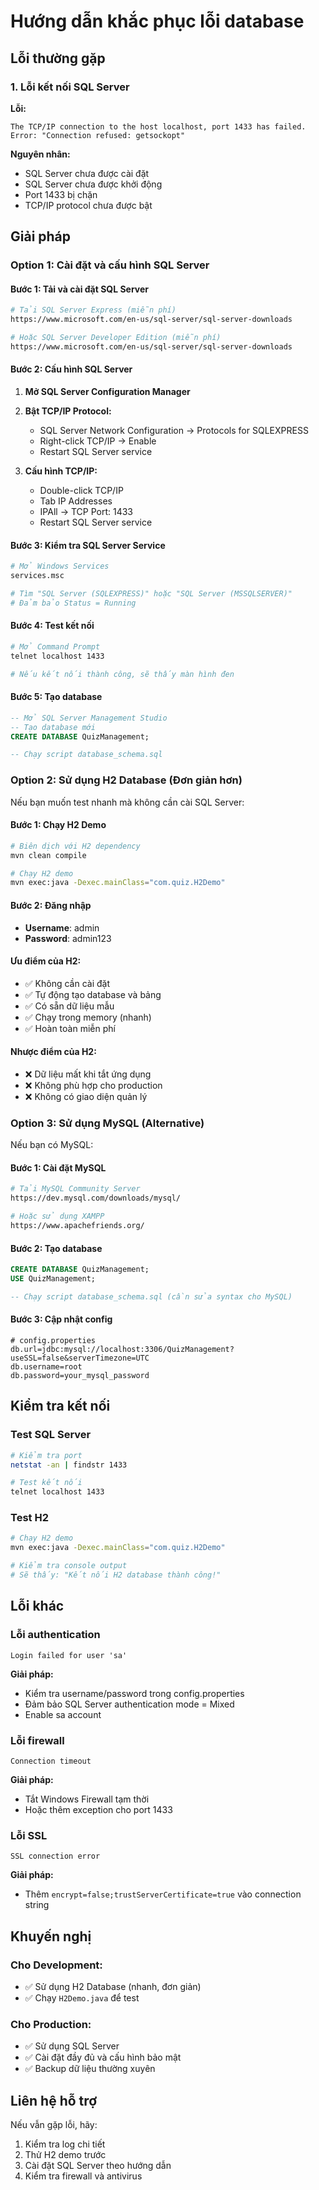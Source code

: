 # Hướng dẫn khắc phục lỗi database

## Lỗi thường gặp

### 1. Lỗi kết nối SQL Server

**Lỗi:**
```
The TCP/IP connection to the host localhost, port 1433 has failed. 
Error: "Connection refused: getsockopt"
```

**Nguyên nhân:**
- SQL Server chưa được cài đặt
- SQL Server chưa được khởi động
- Port 1433 bị chặn
- TCP/IP protocol chưa được bật

## Giải pháp

### Option 1: Cài đặt và cấu hình SQL Server

#### Bước 1: Tải và cài đặt SQL Server
```bash
# Tải SQL Server Express (miễn phí)
https://www.microsoft.com/en-us/sql-server/sql-server-downloads

# Hoặc SQL Server Developer Edition (miễn phí)
https://www.microsoft.com/en-us/sql-server/sql-server-downloads
```

#### Bước 2: Cấu hình SQL Server
1. **Mở SQL Server Configuration Manager**
2. **Bật TCP/IP Protocol:**
   - SQL Server Network Configuration → Protocols for SQLEXPRESS
   - Right-click TCP/IP → Enable
   - Restart SQL Server service

3. **Cấu hình TCP/IP:**
   - Double-click TCP/IP
   - Tab IP Addresses
   - IPAll → TCP Port: 1433
   - Restart SQL Server service

#### Bước 3: Kiểm tra SQL Server Service
```bash
# Mở Windows Services
services.msc

# Tìm "SQL Server (SQLEXPRESS)" hoặc "SQL Server (MSSQLSERVER)"
# Đảm bảo Status = Running
```

#### Bước 4: Test kết nối
```bash
# Mở Command Prompt
telnet localhost 1433

# Nếu kết nối thành công, sẽ thấy màn hình đen
```

#### Bước 5: Tạo database
```sql
-- Mở SQL Server Management Studio
-- Tạo database mới
CREATE DATABASE QuizManagement;

-- Chạy script database_schema.sql
```

### Option 2: Sử dụng H2 Database (Đơn giản hơn)

Nếu bạn muốn test nhanh mà không cần cài SQL Server:

#### Bước 1: Chạy H2 Demo
```bash
# Biên dịch với H2 dependency
mvn clean compile

# Chạy H2 demo
mvn exec:java -Dexec.mainClass="com.quiz.H2Demo"
```

#### Bước 2: Đăng nhập
- **Username**: admin
- **Password**: admin123

#### Ưu điểm của H2:
- ✅ Không cần cài đặt
- ✅ Tự động tạo database và bảng
- ✅ Có sẵn dữ liệu mẫu
- ✅ Chạy trong memory (nhanh)
- ✅ Hoàn toàn miễn phí

#### Nhược điểm của H2:
- ❌ Dữ liệu mất khi tắt ứng dụng
- ❌ Không phù hợp cho production
- ❌ Không có giao diện quản lý

### Option 3: Sử dụng MySQL (Alternative)

Nếu bạn có MySQL:

#### Bước 1: Cài đặt MySQL
```bash
# Tải MySQL Community Server
https://dev.mysql.com/downloads/mysql/

# Hoặc sử dụng XAMPP
https://www.apachefriends.org/
```

#### Bước 2: Tạo database
```sql
CREATE DATABASE QuizManagement;
USE QuizManagement;

-- Chạy script database_schema.sql (cần sửa syntax cho MySQL)
```

#### Bước 3: Cập nhật config
```properties
# config.properties
db.url=jdbc:mysql://localhost:3306/QuizManagement?useSSL=false&serverTimezone=UTC
db.username=root
db.password=your_mysql_password
```

## Kiểm tra kết nối

### Test SQL Server
```bash
# Kiểm tra port
netstat -an | findstr 1433

# Test kết nối
telnet localhost 1433
```

### Test H2
```bash
# Chạy H2 demo
mvn exec:java -Dexec.mainClass="com.quiz.H2Demo"

# Kiểm tra console output
# Sẽ thấy: "Kết nối H2 database thành công!"
```

## Lỗi khác

### Lỗi authentication
```
Login failed for user 'sa'
```
**Giải pháp:**
- Kiểm tra username/password trong config.properties
- Đảm bảo SQL Server authentication mode = Mixed
- Enable sa account

### Lỗi firewall
```
Connection timeout
```
**Giải pháp:**
- Tắt Windows Firewall tạm thời
- Hoặc thêm exception cho port 1433

### Lỗi SSL
```
SSL connection error
```
**Giải pháp:**
- Thêm `encrypt=false;trustServerCertificate=true` vào connection string

## Khuyến nghị

### Cho Development:
- ✅ Sử dụng H2 Database (nhanh, đơn giản)
- ✅ Chạy `H2Demo.java` để test

### Cho Production:
- ✅ Sử dụng SQL Server
- ✅ Cài đặt đầy đủ và cấu hình bảo mật
- ✅ Backup dữ liệu thường xuyên

## Liên hệ hỗ trợ

Nếu vẫn gặp lỗi, hãy:
1. Kiểm tra log chi tiết
2. Thử H2 demo trước
3. Cài đặt SQL Server theo hướng dẫn
4. Kiểm tra firewall và antivirus

